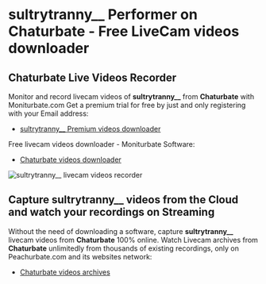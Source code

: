 # sultrytranny__ Performer on Chaturbate - Free LiveCam videos downloader

## Chaturbate Live Videos Recorder

Monitor and record livecam videos of **sultrytranny__** from **Chaturbate** with Moniturbate.com
Get a premium trial for free by just and only registering with your Email address:
* [sultrytranny__ Premium videos downloader](https://moniturbate.com/request-demo-licence-key.html)

Free livecam videos downloader - Moniturbate Software:
* [Chaturbate videos downloader](https://moniturbate.com/moniturbate-download-software.html)

![sultrytranny__ livecam videos recorder](https://peachurnet.com/templates/moniturbate-software.png)


## Capture sultrytranny__ videos from the Cloud and watch your recordings on Streaming

Without the need of downloading a software, capture **sultrytranny__** livecam videos from **Chaturbate** 100% online.
Watch Livecam archives from **Chaturbate** unlimitedly from thousands of existing recordings, only on Peachurbate.com and its websites network:
* [Chaturbate videos archives](https://peachurnet.com/)